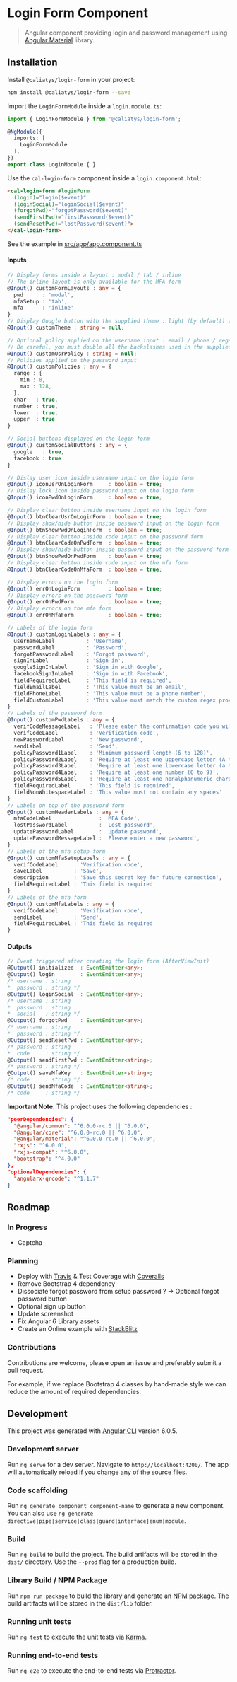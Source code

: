 # Login Form Component
> Angular component providing login and password management using [Angular Material](https://material.angular.io) library.

## Installation
Install `@caliatys/login-form` in your project:
```sh
npm install @caliatys/login-form --save
```

Import the `LoginFormModule` inside a `login.module.ts`:
```typescript
import { LoginFormModule } from '@caliatys/login-form';

@NgModule({
  imports: [
    LoginFormModule
  ],
})
export class LoginModule { }
```

Use the `cal-login-form` component inside a `login.component.html`:
```html
<cal-login-form #loginForm 
  (login)="login($event)" 
  (loginSocial)="loginSocial($event)" 
  (forgotPwd)="forgotPassword($event)" 
  (sendFirstPwd)="firstPassword($event)" 
  (sendResetPwd)="lostPassword($event)">
</cal-login-form>
```

See the example in [src/app/app.component.ts](https://github.com/Caliatys/LoginComponent/blob/master/src/app/app.component.ts)

#### Inputs
```typescript
// Display forms inside a layout : modal / tab / inline
// The inline layout is only available for the MFA form
@Input() customFormLayouts : any = {
  pwd      : 'modal',
  mfaSetup : 'tab',
  mfa      : 'inline'
}
// Display Google button with the supplied theme : light (by default) / dark 
@Input() customTheme : string = null;

// Optional policy applied on the username input : email / phone / regex
// Be careful, you must double all the backslashes used in the supplied regex
@Input() customUsrPolicy : string = null;
// Policies applied on the password input
@Input() customPolicies : any = {
  range : {
    min : 8,
    max : 128,
  },
  char   : true,
  number : true,
  lower  : true,
  upper  : true
}

// Social buttons displayed on the login form
@Input() customSocialButtons : any = {
  google   : true,
  facebook : true
}

// Dislay user icon inside username input on the login form
@Input() iconUsrOnLoginForm     : boolean = true;
// Dislay lock icon inside password input on the login form
@Input() iconPwdOnLoginForm     : boolean = true;

// Display clear button inside username input on the login form
@Input() btnClearUsrOnLoginForm : boolean = true;
// Display show/hide button inside password input on the login form
@Input() btnShowPwdOnLoginForm  : boolean = true;
// Display clear button inside code input on the password form
@Input() btnClearCodeOnPwdForm  : boolean = true;
// Display show/hide button inside password input on the password form
@Input() btnShowPwdOnPwdForm    : boolean = true;
// Display clear button inside code input on the mfa form
@Input() btnClearCodeOnMfaForm  : boolean = true;

// Display errors on the login form
@Input() errOnLoginForm         : boolean = true;
// Display errors on the password form
@Input() errOnPwdForm           : boolean = true;
// Display errors on the mfa form
@Input() errOnMfaForm           : boolean = true;

// Labels of the login form
@Input() customLoginLabels : any = {
  usernameLabel          : 'Username',
  passwordLabel          : 'Password',
  forgotPasswordLabel    : 'Forgot password',
  signInLabel            : 'Sign in',
  googleSignInLabel      : 'Sign in with Google',
  facebookSignInLabel    : 'Sign in with Facebook',
  fieldRequiredLabel     : 'This field is required',
  fieldEmailLabel        : 'This value must be an email',
  fieldPhoneLabel        : 'This value must be a phone number',
  fieldCustomLabel       : 'This value must match the custom regex provided'
}
// Labels of the password form
@Input() customPwdLabels : any = {
  verifCodeMessageLabel   : 'Please enter the confirmation code you will receive by email',
  verifCodeLabel          : 'Verification code',
  newPasswordLabel        : 'New password',
  sendLabel               : 'Send',
  policyPassword1Label    : 'Minimum password length (6 to 128)',
  policyPassword2Label    : 'Require at least one uppercase letter (A to Z)',
  policyPassword3Label    : 'Require at least one lowercase letter (a to z)',
  policyPassword4Label    : 'Require at least one number (0 to 9)',
  policyPassword5Label    : 'Require at least one nonalphanumeric character ! @ # $ % ^ & * ( ) _ + - = [ ] { } | \'',
  fieldRequiredLabel      : 'This field is required',
  fieldNonWhitespaceLabel : 'This value must not contain any spaces'
}
// Labels on top of the password form
@Input() customHeaderLabels : any = {
  mfaCodeLabel               : 'MFA Code',
  lostPasswordLabel          : 'Lost password',
  updatePasswordLabel        : 'Update password',
  updatePasswordMessageLabel : 'Please enter a new password',
}
// Labels of the mfa setup form
@Input() customMfaSetupLabels : any = {
  verifCodeLabel     : 'Verification code',
  saveLabel          : 'Save',
  description        : 'Save this secret key for future connection',
  fieldRequiredLabel : 'This field is required'
}
// Labels of the mfa form
@Input() customMfaLabels : any = {
  verifCodeLabel     : 'Verification code',
  sendLabel          : 'Send',
  fieldRequiredLabel : 'This field is required'
}
```

#### Outputs
```typescript
// Event triggered after creating the login form (AfterViewInit)
@Output() initialized  : EventEmitter<any>;
@Output() login        : EventEmitter<any>;
/* username : string
*  password : string */
@Output() loginSocial  : EventEmitter<any>;
/* username : string
*  password : string
*  social   : string */
@Output() forgotPwd    : EventEmitter<any>;
/* username : string
*  password : string */
@Output() sendResetPwd : EventEmitter<any>;
/* password : string
*  code     : string */
@Output() sendFirstPwd : EventEmitter<string>;
/* password : string */
@Output() saveMfaKey   : EventEmitter<string>;
/* code     : string */
@Output() sendMfaCode  : EventEmitter<string>;
/* code     : string */
```

**Important Note**: This project uses the following dependencies :
```json
"peerDependencies": {
  "@angular/common": "^6.0.0-rc.0 || ^6.0.0",
  "@angular/core": "^6.0.0-rc.0 || ^6.0.0",
  "@angular/material": "^6.0.0-rc.0 || ^6.0.0",
  "rxjs": "^6.0.0",
  "rxjs-compat": "^6.0.0",
  "bootstrap": "^4.0.0"
},
"optionalDependencies": {
  "angularx-qrcode": "^1.1.7"
}
```

## Roadmap

### In Progress
- Captcha

### Planning
- Deploy with [Travis](https://travis-ci.org/) & Test Coverage with [Coveralls](https://coveralls.io/)
- Remove Bootstrap 4 dependency
- Dissociate forgot password from setup password ? -> Optional forgot password button
- Optional sign up button
- Update screenshot
- Fix Angular 6 Library assets
- Create an Online example with [StackBlitz](https://stackblitz.com)

### Contributions

Contributions are welcome, please open an issue and preferably submit a pull request.

For example, if we replace Bootstrap 4 classes by hand-made style we can reduce the amount of required dependencies.

## Development

This project was generated with [Angular CLI](https://github.com/angular/angular-cli) version 6.0.5.

### Development server

Run `ng serve` for a dev server. Navigate to `http://localhost:4200/`. The app will automatically reload if you change any of the source files.

### Code scaffolding

Run `ng generate component component-name` to generate a new component. You can also use `ng generate directive|pipe|service|class|guard|interface|enum|module`.

### Build

Run `ng build` to build the project. The build artifacts will be stored in the `dist/` directory. Use the `--prod` flag for a production build.

### Library Build / NPM Package

Run `npm run package` to build the library and generate an [NPM](https://www.npmjs.com) package.
The build artifacts will be stored in the `dist/lib` folder.

### Running unit tests

Run `ng test` to execute the unit tests via [Karma](https://karma-runner.github.io).

### Running end-to-end tests

Run `ng e2e` to execute the end-to-end tests via [Protractor](http://www.protractortest.org/).
